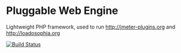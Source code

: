Pluggable Web Engine
===

Lightweight PHP framework, used to run http://jmeter-plugins.org and http://loadosophia.org

[![Build Status](https://secure.travis-ci.org/undera/pwe.png?branch=master)](http://travis-ci.org/undera/pwe)
